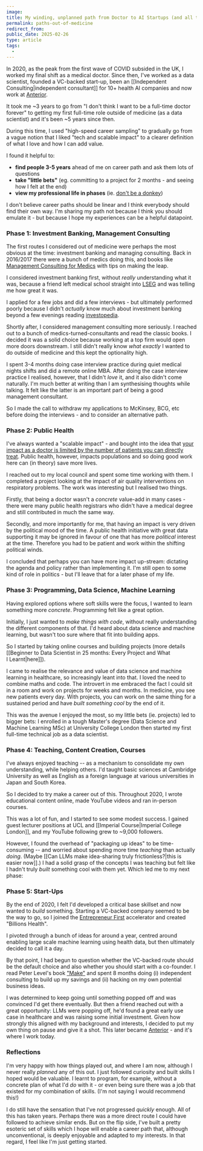 ```yaml
---
image:
title: My winding, unplanned path from Doctor to AI Startups (and all the steps in between)
permalink: paths-out-of-medicine
redirect_from:
public_date: 2025-02-26
type: article
tags:
  - 
---
```



In 2020, as the peak from the first wave of COVID subsided in the UK, I worked my final shift as a medical doctor. Since then, I've worked as a data scientist, founded a VC-backed start-up, been an [[Independent Consulting|independent consultant]] for 10+ health AI companies and now work at [Anterior](https://anterior.com/).

It took me ~3 years to go from "I don't think I want to be a full-time doctor forever" to getting my first full-time role outside of medicine (as a data scientist) and it's been ~5 years since then. 

During this time, I used "high-speed career sampling" to gradually go from a vague notion that I liked "tech and scalable impact" to a clearer definition of what I love and how I can add value.

I found it helpful to:
- **find people 3-5 years** ahead of me on career path and ask them lots of questions
- **take "little bets"** (eg. committing to a project for 2 months - and seeing how I felt at the end)
- **view my professional life in phases** (ie. [don't be a donkey](https://sive.rs/donkey))

I don't believe career paths should be linear and I think everybody should find their own way. I'm sharing my path not because I think you should emulate it - but because I hope my experiences can be a helpful datapoint.


### Phase 1: Investment Banking, Management Consulting
The first routes I considered out of medicine were perhaps the most obvious at the time: investment banking and managing consulting. Back in 2016/2017 there were a bunch of medics doing this, and books like [Management Consulting for Medics](https://www.amazon.co.uk/Management-Consulting-Medics-competition-Accelerator-ebook/dp/B019HVOBNY) with tips on making the leap.

I considered investment banking first, without *really* understanding what it was, because a friend left medical school straight into [LSEG](https://www.lseg.com/en) and was telling me how great it was.

I applied for a few jobs and did a few interviews - but ultimately performed poorly because I didn't *actually* know much about investment banking beyond a few evenings reading [investopedia](https://www.investopedia.com/).

Shortly after, I considered management consulting more seriously. I reached out to a bunch of medics-turned-consultants and read the classic books. I decided it was a solid choice because working at a top firm would open more doors downstream. I still didn't really know *what exactly* I wanted to do outside of medicine and this kept the optionality high.

I spent 3-4 months doing case interview practice during quiet medical nights shifts and did a remote online MBA. After doing the case interview practice I realised, however, that I didn't *love* it, and it also didn't come naturally. I'm much better at writing than I am synthesising thoughts while talking. It felt like the latter is an important part of being a good management consultant.

So I made the call to withdraw my applications to McKinsey, BCG, etc before doing the interviews - and to consider an alternative path.


### Phase 2: Public Health
I've always wanted a "scalable impact" - and bought into the idea that [your impact as a doctor is limited by the number of patients you can directly treat](https://80000hours.org/articles/how-many-lives-does-a-doctor-save-part-1/). Public health, however, impacts populations and so doing good work here can (in theory) save more lives.

I reached out to my local council and spent some time working with them. I completed a project looking at the impact of air quality interventions on respiratory problems. The work was interesting but I realised two things.

Firstly, that being a doctor wasn't a *concrete* value-add in many cases - there were many public health registrars who didn't have a medical degree and still contributed in much the same way.

Secondly, and more importantly for me, that having an impact is very driven by the political mood of the time. A public health initiative with great data supporting it may be ignored in favour of one that has more *political* interest at the time. Therefore you had to be patient and work within the shifting political winds.

I concluded that perhaps you can have more impact up-stream: dictating the agenda and policy rather than implementing it. I'm still open to some kind of role in politics - but I'll leave that for a later phase of my life.


### Phase 3: Programming, Data Science, Machine Learning
Having explored options where soft skills were the focus, I wanted to learn something more *concrete*. Programming felt like a great option.

Initially, I just wanted to *make things with code*, without really understanding the different components of that. I'd heard about data science and machine learning, but wasn't too sure where that fit into building apps.

So I started by taking online courses and building projects (more details [[Beginner to Data Scientist in 25 months: Every Project and What I Learnt|here]]).

I came to realise the relevance and value of data science and machine learning in healthcare, so increasingly leant into that. I loved the need to combine maths and code. The introvert in me embraced the fact I could sit in a room and work on projects for weeks and months. In medicine, you see new patients every day. With projects, you can work on the same thing for a sustained period and have *built something cool* by the end of it.

This was the avenue I enjoyed the most, so my little bets (ie. projects) led to bigger bets: I enrolled in a tough Master's degree (Data Science and Machine Learning MSc) at University College London then started my first full-time technical job as a data scientist.


### Phase 4: Teaching, Content Creation, Courses
I've always enjoyed teaching -- as a mechanism to consolidate my own understanding, while helping others. I'd taught basic sciences at Cambridge University as well as English as a foreign language at various universities in Japan and South Korea.

So I decided to try make a career out of this. Throughout 2020, I wrote educational content online, made YouTube videos and ran in-person courses.

This was a lot of fun, and I started to see some modest success. I gained guest lecturer positions at UCL and [[Imperial Course|Imperial College London]], and my YouTube following grew to ~9,000 followers.

However, I found the overhead of "packaging up ideas" to be time-consuming -- and worried about spending more time *teaching* than actually *doing*. (Maybe [[Can LLMs make idea-sharing truly frictionless?|this is easier now]].) I had a solid grasp of the concepts I was teaching but felt like I hadn't truly *built* something cool with them yet. Which led me to my next phase:


### Phase 5: Start-Ups
By the end of 2020, I felt I'd developed a critical base skillset and now wanted to *build* something. Starting a VC-backed company seemed to be the way to go, so I joined the [Entrepreneur First](https://www.joinef.com/) accelerator and created "Billions Health".

I pivoted through a bunch of ideas for around a year, centred around enabling large scale machine learning using health data, but then ultimately decided to call it a day.

By that point, I had begun to question whether the VC-backed route should be the default choice and also whether you should start with a co-founder. I read Peter Level's book ["Make"](https://readmake.com/) and spent 8 months doing (i) independent consulting to build up my savings and (ii) hacking on my own potential business ideas.

I was determined to keep going until something popped off and was convinced I'd get there eventually. But then a friend reached out with a great opportunity: LLMs were popping off, he'd found a great early use case in healthcare and was raising some initial investment. Given how strongly this aligned with my background and interests, I decided to put my own thing on pause and give it a shot. This later became [Anterior](https://anterior.com/) - and it's where I work today.


### Reflections
I'm very happy with how things played out, and where I am now, although I never really *planned* any of this out. I just followed curiosity and built skills I hoped would be valuable. I learnt to program, for example, without a concrete plan of what I'd *do* with it - or even being sure there was a job that existed for my combination of skills. (I'm not saying I would recommend this!)

I do still have the sensation that I've not progressed *quickly* enough. All of this has taken years. Perhaps there was a more direct route I could have followed to achieve similar ends. But on the flip side, I've built a pretty esoteric set of skills which I hope will enable a career path that, although unconventional, is deeply enjoyable and adapted to my interests. In that regard, I feel like I'm just getting started.
